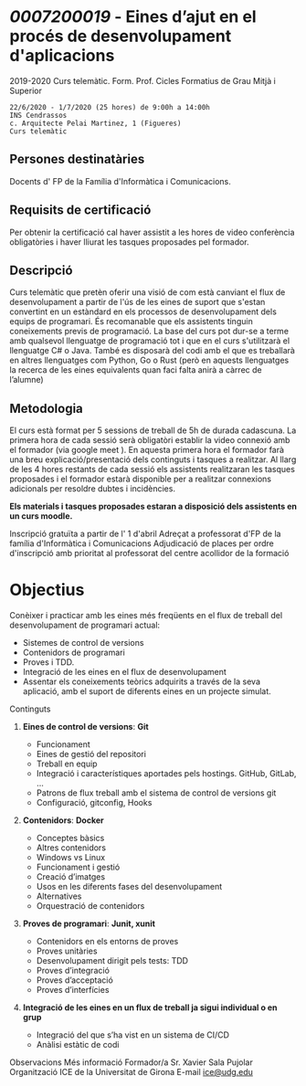 # *0007200019* - Eines d’ajut en el procés de desenvolupament d'aplicacions

2019-2020  	Curs telemàtic. Form. Prof. Cicles Formatius de Grau Mitjà i Superior

    22/6/2020 - 1/7/2020 (25 hores) de 9:00h a 14:00h
    INS Cendrassos
    c. Arquitecte Pelai Martinez, 1 (Figueres)
    Curs telemàtic
 	 
## Persones destinatàries

Docents d' FP de la Família d'Informàtica i Comunicacions.
 	 
## Requisits de certificació

Per obtenir la certificació cal haver assistit a les hores de video conferència obligatòries i haver lliurat les tasques proposades pel formador.
 	 
## Descripció

Curs telemàtic que pretèn oferir una visió de com està canviant el flux de desenvolupament a partir de l'ús de les eines de suport que s'estan convertint en un estàndard en els processos de desenvolupament dels equips de programari. És recomanable que els assistents tinguin coneixements previs de programació.
La base del curs pot dur-se a terme amb qualsevol llenguatge de programació tot i que en el curs s'utilitzarà el llenguatge C# o Java.
També es disposarà del codi amb el que es treballarà en altres llenguatges com Python, Go o Rust (però en aquests llenguatges la recerca de les eines equivalents quan faci falta anirà a càrrec de l’alumne)

## Metodologia

El curs està format per 5 sessions de treball de 5h de durada cadascuna.
La primera hora de cada sessió serà obligatòri establir la video connexió amb el formador (via google meet ). En aquesta primera hora el formador farà una breu explicació/presentació dels continguts i tasques a realitzar.
Al llarg de les 4 hores restants de cada sessió els assistents realitzaran les tasques proposades i el formador estarà disponible per a realitzar connexions adicionals per resoldre dubtes i incidències.

**Els materials i tasques proposades estaran a disposició dels assistents en un curs moodle.**


Inscripció gratuïta a partir de l' 1 d'abril
Adreçat a professorat d'FP de la família d'Informàtica i Comunicacions
Adjudicació de places per ordre d'inscripció amb prioritat al professorat del centre acollidor de la formació
 	 
# Objectius

Conèixer i practicar amb les eines més freqüents en el flux de treball del desenvolupament de programari actual:

- Sistemes de control de versions
- Contenidors de programari
- Proves i TDD.
- Integració de les eines en el flux de desenvolupament
- Assentar els coneixements teòrics adquirits a través de la seva aplicació, amb el suport de diferents eines en un projecte simulat.
 	 
Continguts
1. **Eines de control de versions**: **Git**

    - Funcionament
    - Eines de gestió del repositori
    - Treball en equip
    - Integració i característiques aportades pels hostings. GitHub, GitLab, …
    - Patrons de flux treball amb el sistema de control de versions git
    - Configuració, gitconfig, Hooks

1. **Contenidors**: **Docker**

    - Conceptes bàsics   
    - Altres contenidors    
    - Windows vs Linux    
    - Funcionament i gestió    
    - Creació d’imatges    
    - Usos en les diferents fases del desenvolupament    
    - Alternatives    
    - Orquestració de contenidors
    
1. **Proves de programari**: **Junit, xunit**

    - Contenidors en els entorns de proves
    - Proves unitàries
    - Desenvolupament dirigit pels tests: TDD
    - Proves d’integració
    - Proves d’acceptació
    - Proves d’interfícies

1. **Integració de les eines en un flux de treball ja sigui individual o en grup**

    - Integració del que s’ha vist en un sistema de CI/CD
    - Anàlisi estàtic de codi

 	 
Observacions  	Més informació
Formador/a  	Sr. Xavier Sala Pujolar
Organització  	ICE de la Universitat de Girona
E-mail  	ice@udg.edu
